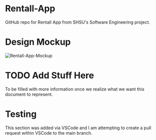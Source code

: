 # Rentall-App
GitHub repo for Rentall App from SHSU's Software Engineering project. 

# Design Mockup 

![Rentall-App-Mockup](https://user-images.githubusercontent.com/28638971/134362822-5e3a0f56-880a-45c8-8928-b1bf73439657.jpg)

# TODO Add Stuff Here

To be filled with more information once we realize what we want this document to represent.

# Testing

This section was added via VSCode and I am attempting to create a pull request within VSCode to the main branch.
